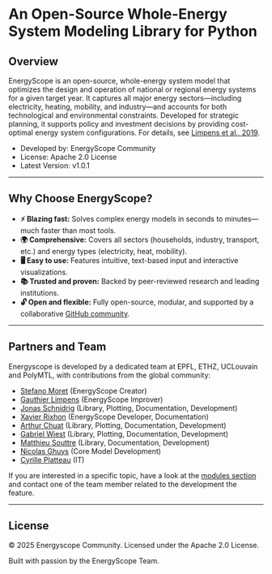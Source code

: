 # An Open-Source Whole-Energy System Modeling Library for Python

## Overview

EnergyScope is an open-source, whole-energy system model that optimizes the design and operation of national or regional energy systems for a given target year. It captures all major energy sectors—including electricity, heating, mobility, and industry—and accounts for both technological and environmental constraints. Developed for strategic planning, it supports policy and investment decisions by providing cost-optimal energy system configurations. For details, see [Limpens et al., 2019](https://doi.org/10.1016/j.apenergy.2019.113729).


- Developed by: EnergyScope Community
- License: Apache 2.0 License
- Latest Version: v1.0.1

---

## Why Choose EnergyScope?

- **⚡ Blazing fast:** Solves complex energy models in seconds to minutes—much faster than most tools.
- **🌍 Comprehensive:** Covers all sectors (households, industry, transport, etc.) and energy types (electricity, heat, mobility).
- **🖥️ Easy to use:** Features intuitive, text-based input and interactive visualizations.
- **📚 Trusted and proven:** Backed by peer-reviewed research and leading institutions.
- **🔓 Open and flexible:** Fully open-source, modular, and supported by a collaborative [GitHub community](https://github.com/energyscope/EnergyScope).

---

## Partners and Team

Energyscope is developed by a dedicated team at EPFL, ETHZ, UCLouvain and PolyMTL, with contributions from the global community:

-   [Stefano Moret](mailto:morets@ethz.ch) (EnergyScope Creator)  
-   [Gauthier Limpens](mailto:gauthier.limpens@uclouvain.be) (EnergyScope Improver)  
-   [Jonas Schnidrig](mailto:jonas.schnidrig@hevs.ch) (Library, Plotting, Documentation, Development)  
-   [Xavier Rixhon](mailto:xavier.rixhon@uclouvain.be) (EnergyScope Developer, Documentation)  
-   [Arthur Chuat](mailto:arthur.chuat@epfl.ch) (Library, Plotting, Documentation, Development)  
-   [Gabriel Wiest](mailto:gwiest@ethz.ch) (Library, Plotting, Documentation, Development)
-   [Matthieu Souttre](mailto:matthieu.souttre@epfl.ch) (Library, Documentation, Development)
-   [Nicolas Ghuys](mailto:nicolas.ghuys@ucl.be) (Core Model Development)
-   [Cyrille Platteau](mailto:cyrille.platteau@epfl.ch) (IT)

If you are interested in a specific topic, have a look at the [modules section](/explanation/model_formulation/modules/) and contact one of the team member related to the development the feature.

---

## License

© 2025 Energyscope Community. Licensed under the Apache 2.0 License.

Built with passion by the EnergyScope Team.
